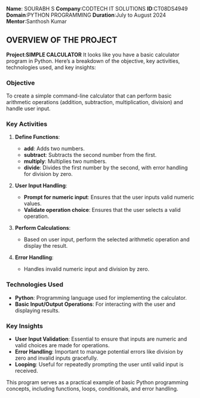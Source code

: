 **Name**: SOURABH S
**Company**:CODTECH IT SOLUTIONS
**ID**:CT08DS4949
**Domain**:PYTHON PROGRAMMING 
**Duration**:July to August 2024
**Mentor**:Santhosh Kumar

## OVERVIEW OF THE PROJECT

**Project**:**SIMPLE CALCULATOR**
It looks like you have a basic calculator program in Python. Here’s a breakdown of the objective, key activities, technologies used, and key insights:

### Objective
To create a simple command-line calculator that can perform basic arithmetic operations (addition, subtraction, multiplication, division) and handle user input.

### Key Activities
1. **Define Functions**:
   - **add**: Adds two numbers.
   - **subtract**: Subtracts the second number from the first.
   - **multiply**: Multiplies two numbers.
   - **divide**: Divides the first number by the second, with error handling for division by zero.

2. **User Input Handling**:
   - **Prompt for numeric input**: Ensures that the user inputs valid numeric values.
   - **Validate operation choice**: Ensures that the user selects a valid operation.

3. **Perform Calculations**:
   - Based on user input, perform the selected arithmetic operation and display the result.

4. **Error Handling**:
   - Handles invalid numeric input and division by zero.

### Technologies Used
- **Python**: Programming language used for implementing the calculator.
- **Basic Input/Output Operations**: For interacting with the user and displaying results.

### Key Insights
- **User Input Validation**: Essential to ensure that inputs are numeric and valid choices are made for operations.
- **Error Handling**: Important to manage potential errors like division by zero and invalid inputs gracefully.
- **Looping**: Useful for repeatedly prompting the user until valid input is received.

This program serves as a practical example of basic Python programming concepts, including functions, loops, conditionals, and error handling.
